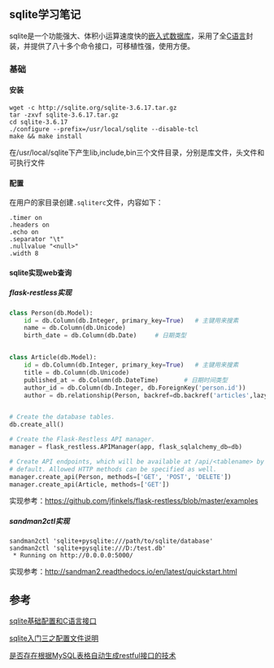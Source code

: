 ## sqlite学习笔记

sqlite是一个功能强大、体积小运算速度快的[嵌入式](http://lib.csdn.net/base/embeddeddevelopment)[数据库](http://lib.csdn.net/base/mysql)，采用了全[C语言](http://lib.csdn.net/base/c)封装，并提供了八十多个命令接口，可移植性强，使用方便。

### 基础

#### 安装

```shell
wget -c http://sqlite.org/sqlite-3.6.17.tar.gz
tar -zxvf sqlite-3.6.17.tar.gz
cd sqlite-3.6.17
./configure --prefix=/usr/local/sqlite --disable-tcl
make && make install
```

在/usr/local/sqlite下产生lib,include,bin三个文件目录，分别是库文件，头文件和可执行文件

#### 配置

在用户的家目录创建`.sqliterc`文件，内容如下：

```
.timer on
.headers on
.echo on
.separator "\t"
.nullvalue "<null>"
.width 8
```

#### sqlite实现web查询

##### flask-restless实现

```python
class Person(db.Model):
    id = db.Column(db.Integer, primary_key=True)   # 主键用来搜素
    name = db.Column(db.Unicode)
    birth_date = db.Column(db.Date)     # 日期类型


class Article(db.Model):
    id = db.Column(db.Integer, primary_key=True)   # 主键用来搜素
    title = db.Column(db.Unicode)
    published_at = db.Column(db.DateTime)       # 日期时间类型
    author_id = db.Column(db.Integer, db.ForeignKey('person.id'))
    author = db.relationship(Person, backref=db.backref('articles',lazy='dynamic'))


# Create the database tables.
db.create_all()

# Create the Flask-Restless API manager.
manager = flask_restless.APIManager(app, flask_sqlalchemy_db=db)

# Create API endpoints, which will be available at /api/<tablename> by
# default. Allowed HTTP methods can be specified as well.
manager.create_api(Person, methods=['GET', 'POST', 'DELETE'])
manager.create_api(Article, methods=['GET'])
```

实现参考：https://github.com/jfinkels/flask-restless/blob/master/examples

##### sandman2ctl实现

```
sandman2ctl 'sqlite+pysqlite:///path/to/sqlite/database'
sandman2ctl 'sqlite+pysqlite:///D:/test.db'
 * Running on http://0.0.0.0:5000/
```

实现参考：http://sandman2.readthedocs.io/en/latest/quickstart.html

## 参考

[sqlite基础配置和C语言接口](http://blog.csdn.net/kuangreng/article/details/6474895)

[sqlite入门三之配置文件说明](http://blog.csdn.net/wirelessqa/article/details/21030147)

[是否存在根据MySQL表格自动生成restful接口的技术](https://segmentfault.com/q/1010000008335958?_ea=1878275)

